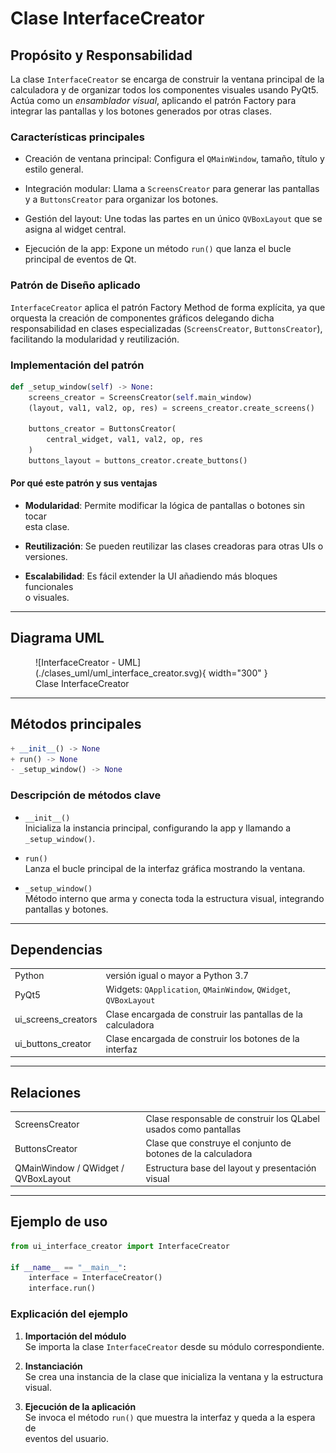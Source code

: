 # Clase **InterfaceCreator**

## Propósito y Responsabilidad

La clase `InterfaceCreator` se encarga de construir la ventana principal de la
calculadora y de organizar todos los componentes visuales usando PyQt5. Actúa
como un *ensamblador visual*, aplicando el patrón Factory para integrar las
pantallas y los botones generados por otras clases.

### Características principales

- Creación de ventana principal: Configura el `QMainWindow`, tamaño, título y
  estilo general.

- Integración modular: Llama a `ScreensCreator` para generar las pantallas y a
  `ButtonsCreator` para organizar los botones.

- Gestión del layout: Une todas las partes en un único `QVBoxLayout` que se
  asigna al widget central.

- Ejecución de la app: Expone un método `run()` que lanza el bucle principal de
  eventos de Qt.

### Patrón de Diseño aplicado

`InterfaceCreator` aplica el patrón Factory Method de forma explícita, ya que
orquesta la creación de componentes gráficos delegando dicha responsabilidad en
clases especializadas (`ScreensCreator`, `ButtonsCreator`), facilitando la
modularidad y reutilización.

### Implementación del patrón
```python
def _setup_window(self) -> None:
    screens_creator = ScreensCreator(self.main_window)
    (layout, val1, val2, op, res) = screens_creator.create_screens()

    buttons_creator = ButtonsCreator(
        central_widget, val1, val2, op, res
    )
    buttons_layout = buttons_creator.create_buttons()
```

#### Por qué este patrón y sus ventajas

- **Modularidad**: Permite modificar la lógica de pantallas o botones sin tocar  
    esta clase.
    
- **Reutilización**: Se pueden reutilizar las clases creadoras para otras UIs o  
    versiones.
    
- **Escalabilidad**: Es fácil extender la UI añadiendo más bloques funcionales  
    o visuales.
    

---

## Diagrama UML

<figure markdown="span">
  ![InterfaceCreator - UML](./clases_uml/uml_interface_creator.svg){ width="300" }
  <figcaption>Clase InterfaceCreator</figcaption>
</figure>


---

## Métodos principales

```python
+ __init__() -> None
+ run() -> None
- _setup_window() -> None
```

### Descripción de métodos clave

- `__init__()`  
    Inicializa la instancia principal, configurando la app y llamando a  
    `_setup_window()`.
    
- `run()`  
    Lanza el bucle principal de la interfaz gráfica mostrando la ventana.
    
- `_setup_window()`  
    Método interno que arma y conecta toda la estructura visual, integrando  
    pantallas y botones.

---

## Dependencias

|                     |                                                                  |
| ------------------- | ---------------------------------------------------------------- |
| Python              | versión igual o mayor a Python 3.7                               |
| PyQt5               | Widgets: `QApplication`, `QMainWindow`, `QWidget`, `QVBoxLayout` |
| ui_screens_creators | Clase encargada de construir las pantallas de la calculadora     |
| ui_buttons_creator  | Clase encargada de construir los botones de la interfaz          |

---

## Relaciones

|                                     |                                                                 |
| ----------------------------------- | --------------------------------------------------------------- |
| ScreensCreator                      | Clase responsable de construir los QLabel usados como pantallas |
| ButtonsCreator                      | Clase que construye el conjunto de botones de la calculadora    |
| QMainWindow / QWidget / QVBoxLayout | Estructura base del layout y presentación visual                |

---

## Ejemplo de uso

```python
from ui_interface_creator import InterfaceCreator

if __name__ == "__main__":
    interface = InterfaceCreator()
    interface.run()
```

### Explicación del ejemplo

1. **Importación del módulo**  
    Se importa la clase `InterfaceCreator` desde su módulo correspondiente.
    
2. **Instanciación**  
    Se crea una instancia de la clase que inicializa la ventana y la estructura  
    visual.
    
3. **Ejecución de la aplicación**  
    Se invoca el método `run()` que muestra la interfaz y queda a la espera de  
    eventos del usuario.
